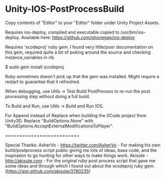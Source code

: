 Unity-IOS-PostProcessBuild
==========================

Copy contents of "Editor" to your "Editor" folder under Unity Project Assets.

Requires ios-deploy, compiled and executable copied to /usr/bin/ios-deploy. Available here:
https://github.com/phonegap/ios-deploy

Requires 'xcodeproj' ruby gem. I found very little/poor documentation on this gem, required quite a bit of poking around the source and checking instance_variables in irb.

$ sudo gem install xcodeproj

Ruby sometimes doesn't pick up that the gem was installed. Might require a restart to guarantee that it refreshed.

When debugging, use Utils -> Test Build PostProcess to re-run the post processing step without doing a full build.

To Build and Run, use Utils -> Build and Run IOS.

For Append instead of Replace when building the XCode project from Unity3D. Replace "BuildOptions.None" with "BuildOptions.AcceptExternalModificationsToPlayer".


==========================

Special Thanks:
AsherVo - https://twitter.com/AsherVo - For making his own build/postprocess script public giving me lots of ideas, base code, and the inspiration to go hunting for other ways to make things work.
Akisute - http://akisute.com - For the original ruby post process script that gave me some ideas and through which I found out about the xcodeproj ruby gem. (https://gist.github.com/akisute/3780235)
